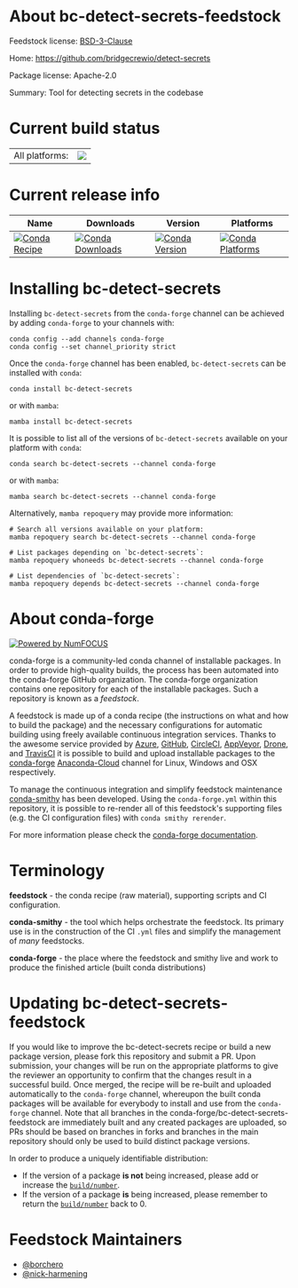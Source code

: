 About bc-detect-secrets-feedstock
=================================

Feedstock license: [BSD-3-Clause](https://github.com/conda-forge/bc-detect-secrets-feedstock/blob/main/LICENSE.txt)

Home: https://github.com/bridgecrewio/detect-secrets

Package license: Apache-2.0

Summary: Tool for detecting secrets in the codebase

Current build status
====================


<table><tr><td>All platforms:</td>
    <td>
      <a href="https://dev.azure.com/conda-forge/feedstock-builds/_build/latest?definitionId=20562&branchName=main">
        <img src="https://dev.azure.com/conda-forge/feedstock-builds/_apis/build/status/bc-detect-secrets-feedstock?branchName=main">
      </a>
    </td>
  </tr>
</table>

Current release info
====================

| Name | Downloads | Version | Platforms |
| --- | --- | --- | --- |
| [![Conda Recipe](https://img.shields.io/badge/recipe-bc--detect--secrets-green.svg)](https://anaconda.org/conda-forge/bc-detect-secrets) | [![Conda Downloads](https://img.shields.io/conda/dn/conda-forge/bc-detect-secrets.svg)](https://anaconda.org/conda-forge/bc-detect-secrets) | [![Conda Version](https://img.shields.io/conda/vn/conda-forge/bc-detect-secrets.svg)](https://anaconda.org/conda-forge/bc-detect-secrets) | [![Conda Platforms](https://img.shields.io/conda/pn/conda-forge/bc-detect-secrets.svg)](https://anaconda.org/conda-forge/bc-detect-secrets) |

Installing bc-detect-secrets
============================

Installing `bc-detect-secrets` from the `conda-forge` channel can be achieved by adding `conda-forge` to your channels with:

```
conda config --add channels conda-forge
conda config --set channel_priority strict
```

Once the `conda-forge` channel has been enabled, `bc-detect-secrets` can be installed with `conda`:

```
conda install bc-detect-secrets
```

or with `mamba`:

```
mamba install bc-detect-secrets
```

It is possible to list all of the versions of `bc-detect-secrets` available on your platform with `conda`:

```
conda search bc-detect-secrets --channel conda-forge
```

or with `mamba`:

```
mamba search bc-detect-secrets --channel conda-forge
```

Alternatively, `mamba repoquery` may provide more information:

```
# Search all versions available on your platform:
mamba repoquery search bc-detect-secrets --channel conda-forge

# List packages depending on `bc-detect-secrets`:
mamba repoquery whoneeds bc-detect-secrets --channel conda-forge

# List dependencies of `bc-detect-secrets`:
mamba repoquery depends bc-detect-secrets --channel conda-forge
```


About conda-forge
=================

[![Powered by
NumFOCUS](https://img.shields.io/badge/powered%20by-NumFOCUS-orange.svg?style=flat&colorA=E1523D&colorB=007D8A)](https://numfocus.org)

conda-forge is a community-led conda channel of installable packages.
In order to provide high-quality builds, the process has been automated into the
conda-forge GitHub organization. The conda-forge organization contains one repository
for each of the installable packages. Such a repository is known as a *feedstock*.

A feedstock is made up of a conda recipe (the instructions on what and how to build
the package) and the necessary configurations for automatic building using freely
available continuous integration services. Thanks to the awesome service provided by
[Azure](https://azure.microsoft.com/en-us/services/devops/), [GitHub](https://github.com/),
[CircleCI](https://circleci.com/), [AppVeyor](https://www.appveyor.com/),
[Drone](https://cloud.drone.io/welcome), and [TravisCI](https://travis-ci.com/)
it is possible to build and upload installable packages to the
[conda-forge](https://anaconda.org/conda-forge) [Anaconda-Cloud](https://anaconda.org/)
channel for Linux, Windows and OSX respectively.

To manage the continuous integration and simplify feedstock maintenance
[conda-smithy](https://github.com/conda-forge/conda-smithy) has been developed.
Using the ``conda-forge.yml`` within this repository, it is possible to re-render all of
this feedstock's supporting files (e.g. the CI configuration files) with ``conda smithy rerender``.

For more information please check the [conda-forge documentation](https://conda-forge.org/docs/).

Terminology
===========

**feedstock** - the conda recipe (raw material), supporting scripts and CI configuration.

**conda-smithy** - the tool which helps orchestrate the feedstock.
                   Its primary use is in the construction of the CI ``.yml`` files
                   and simplify the management of *many* feedstocks.

**conda-forge** - the place where the feedstock and smithy live and work to
                  produce the finished article (built conda distributions)


Updating bc-detect-secrets-feedstock
====================================

If you would like to improve the bc-detect-secrets recipe or build a new
package version, please fork this repository and submit a PR. Upon submission,
your changes will be run on the appropriate platforms to give the reviewer an
opportunity to confirm that the changes result in a successful build. Once
merged, the recipe will be re-built and uploaded automatically to the
`conda-forge` channel, whereupon the built conda packages will be available for
everybody to install and use from the `conda-forge` channel.
Note that all branches in the conda-forge/bc-detect-secrets-feedstock are
immediately built and any created packages are uploaded, so PRs should be based
on branches in forks and branches in the main repository should only be used to
build distinct package versions.

In order to produce a uniquely identifiable distribution:
 * If the version of a package **is not** being increased, please add or increase
   the [``build/number``](https://docs.conda.io/projects/conda-build/en/latest/resources/define-metadata.html#build-number-and-string).
 * If the version of a package **is** being increased, please remember to return
   the [``build/number``](https://docs.conda.io/projects/conda-build/en/latest/resources/define-metadata.html#build-number-and-string)
   back to 0.

Feedstock Maintainers
=====================

* [@borchero](https://github.com/borchero/)
* [@nick-harmening](https://github.com/nick-harmening/)

